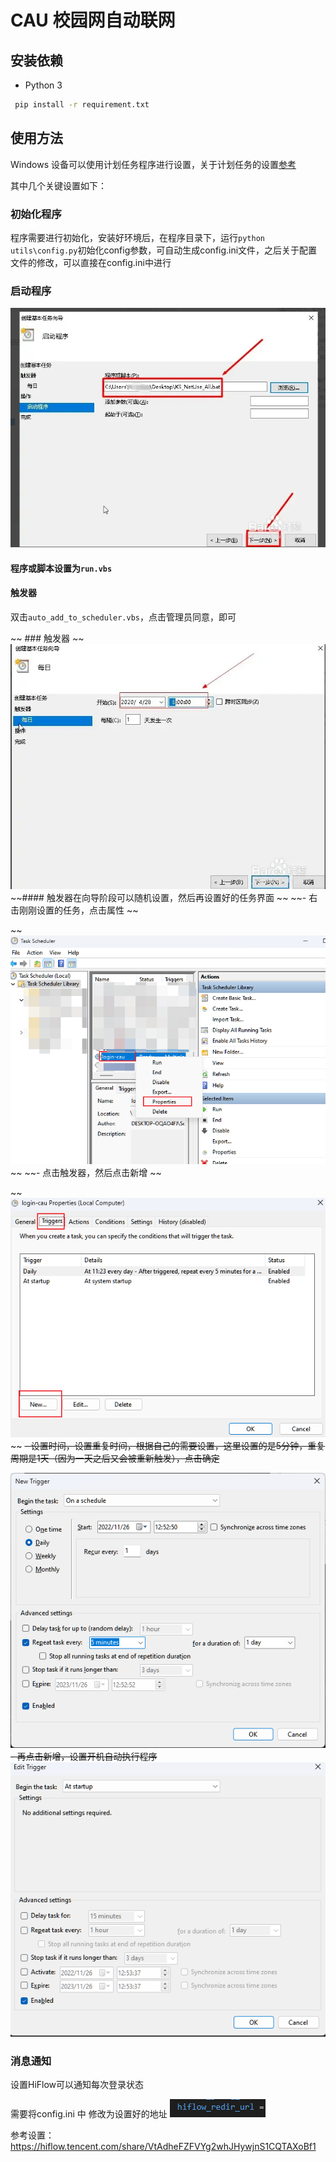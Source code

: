 # CAU 校园网自动联网

## 安装依赖 
- Python 3
```bash
 pip install -r requirement.txt
```

## 使用方法
Windows 设备可以使用计划任务程序进行设置，关于计划任务的设置[参考](https://jingyan.baidu.com/article/414eccf60c40e32a431f0af6.html)

其中几个关键设置如下：
### 初始化程序
程序需要进行初始化，安装好环境后，在程序目录下，运行`python utils\config.py`初始化config参数，可自动生成config.ini文件，之后关于配置文件的修改，可以直接在config.ini中进行

### 启动程序
![1669437914700](image/README/1669437914700.png)
#### 程序或脚本设置为`run.vbs`

#### 触发器
双击`auto_add_to_scheduler.vbs`，点击管理员同意，即可

~~ ### 触发器 ~~
~~![1669437995903](image/README/1669437995903.png)~~
~~#### 触发器在向导阶段可以随机设置，然后再设置好的任务界面 ~~
~~- 右击刚刚设置的任务，点击属性 ~~

~~![1669438238650](image/README/1669438238650.png) ~~
~~- 点击触发器，然后点击新增 ~~

~~![1669438334073](image/README/1669438334073.png) ~~
~~- 设置时间，设置重复时间，根据自己的需要设置，这里设置的是5分钟，重复周期是1天（因为一天之后又会被重新触发），点击确定~~

~~![1669438403193](image/README/1669438403193.png)~~
~~- 再点击新增，设置开机自动执行程序~~
~~![1669438425148](image/README/1669438425148.png)~~


### 消息通知

设置HiFlow可以通知每次登录状态

需要将config.ini 中 修改为设置好的地址 
![1669438899672](image/README/1669438899672.png)

参考设置：
https://hiflow.tencent.com/share/VtAdheFZFVYg2whJHywjnS1CQTAXoBf1